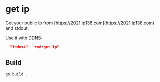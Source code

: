 # get ip

Get your public ip from [https://2021.ip138.com](https://2021.ip138.com) and stdout.

Use it with [DDNS](https://github.com/NewFuture/DDNS):

```json
  "index4": "cmd:get-ip"
```

## Build
```console
go build .
```
